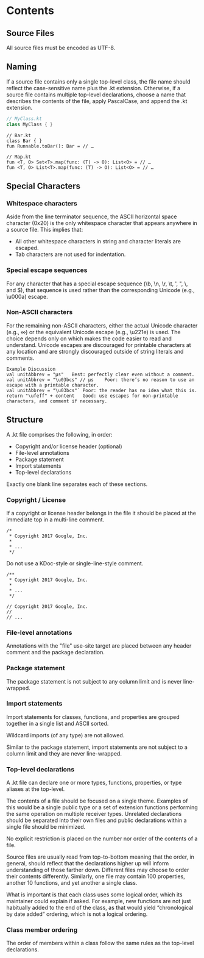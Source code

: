 # Contents
## Source Files
All source files must be encoded as UTF-8.

## Naming
If a source file contains only a single top-level class, the file name should reflect the case-sensitive name plus the .kt extension. Otherwise, if a source file contains multiple top-level declarations, choose a name that describes the contents of the file, apply PascalCase, and append the .kt extension.

```kotlin 
// MyClass.kt
class MyClass { }
```

```
// Bar.kt
class Bar { }
fun Runnable.toBar(): Bar = // …
```

```
// Map.kt
fun <T, O> Set<T>.map(func: (T) -> O): List<O> = // …
fun <T, O> List<T>.map(func: (T) -> O): List<O> = // …
```

## Special Characters
### Whitespace characters
Aside from the line terminator sequence, the ASCII horizontal space character (0x20) is the only whitespace character that appears anywhere in a source file. This implies that:

- All other whitespace characters in string and character literals are escaped.
- Tab characters are not used for indentation.

### Special escape sequences
For any character that has a special escape sequence (\b, \n, \r, \t, \', \", \\, and \$), that sequence is used rather than the corresponding Unicode (e.g., \u000a) escape.

### Non-ASCII characters
For the remaining non-ASCII characters, either the actual Unicode character (e.g., ∞) or the equivalent Unicode escape (e.g., \u221e) is used. The choice depends only on which makes the code easier to read and understand. Unicode escapes are discouraged for printable characters at any location and are strongly discouraged outside of string literals and comments.

```
Example	Discussion
val unitAbbrev = "μs"	Best: perfectly clear even without a comment.
val unitAbbrev = "\u03bcs" // μs	Poor: there’s no reason to use an escape with a printable character.
val unitAbbrev = "\u03bcs"`	Poor: the reader has no idea what this is.
return "\ufeff" + content	Good: use escapes for non-printable characters, and comment if necessary.
```

## Structure
A .kt file comprises the following, in order:

- Copyright and/or license header (optional)
- File-level annotations
- Package statement
- Import statements
- Top-level declarations

Exactly one blank line separates each of these sections.

### Copyright / License
If a copyright or license header belongs in the file it should be placed at the immediate top in a multi-line comment.
```
/*
 * Copyright 2017 Google, Inc.
 *
 * ...
 */
```
Do not use a KDoc-style or single-line-style comment.
```
/**
 * Copyright 2017 Google, Inc.
 *
 * ...
 */
```

```
// Copyright 2017 Google, Inc.
//
// ...
```
### File-level annotations
Annotations with the "file" use-site target are placed between any header comment and the package declaration.

### Package statement
The package statement is not subject to any column limit and is never line-wrapped.

### Import statements
Import statements for classes, functions, and properties are grouped together in a single list and ASCII sorted.

Wildcard imports (of any type) are not allowed.

Similar to the package statement, import statements are not subject to a column limit and they are never line-wrapped.

### Top-level declarations
A .kt file can declare one or more types, functions, properties, or type aliases at the top-level.

The contents of a file should be focused on a single theme. Examples of this would be a single public type or a set of extension functions performing the same operation on multiple receiver types. Unrelated declarations should be separated into their own files and public declarations within a single file should be minimized.

No explicit restriction is placed on the number nor order of the contents of a file.

Source files are usually read from top-to-bottom meaning that the order, in general, should reflect that the declarations higher up will inform understanding of those farther down. Different files may choose to order their contents differently. Similarly, one file may contain 100 properties, another 10 functions, and yet another a single class.

What is important is that each class uses some logical order, which its maintainer could explain if asked. For example, new functions are not just habitually added to the end of the class, as that would yield “chronological by date added” ordering, which is not a logical ordering.

### Class member ordering
The order of members within a class follow the same rules as the top-level declarations.
